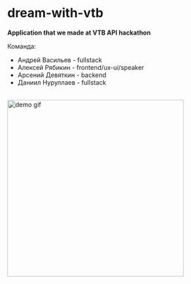 # dream-with-vtb
**Application that we made at VTB API hackathon**
<br/>

Команда:
* Андрей Васильев - fullstack
* Алексей Рябикин - frontend/ux-ui/speaker
* Арсений Девяткин - backend
* Даниил Нуруллаев - fullstack
<br/>
<img alt="demo gif" src="demo.gif" height="400"/>
